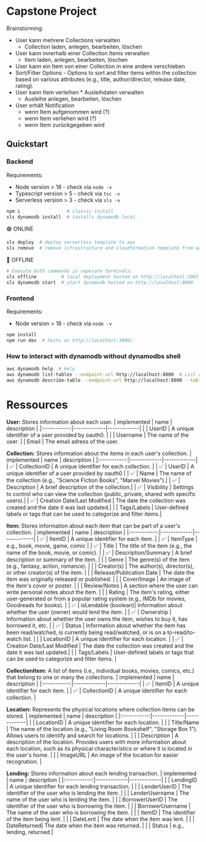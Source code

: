 # Capstone Project

Brainstorming:
* User kann mehrere Collections verwalten
  * Collection laden, anlegen, bearbeiten, löschen
* User kann innerhalb einer Collection Items verwalten
  * Item laden, anlegen, bearbeiten, löschen
* User kann ein Item von einer Collection in eine andere verschieben
* Sort/Filter Options - Options to sort and filter items within the collection based on various attributes (e.g., title, author/director, release date, rating).
* User kann Item verleihen * Ausleihdaten verwalten
  * Ausleihe anlegen, bearbeiten, löschen
* User erhält Notification
  * wenn Item aufgenommen wird (?)
  * wenn Item verliehen wird (?)
  * wenn Item zurückgegeben wird



## Quickstart

### Backend

Requirements: 
* Node version > 18 - check via `node -v`
* Typescript version > 5 - check via `tsc -v`
* Serverless version > 3 - check via `sls -v`

```sh
npm i                 # classic install
sls dynamodb install  # installs dynamodb local
```

🟢 ONLINE
```sh
sls deploy  # deploy serverless template to aws
sls remove  # remove infrastructure and cloudformation template from aws
```

🔴 OFFLINE
```sh
# Execute both commands in seperate terminals:
sls offline         # local deployment hosted on http://localhost:3003
sls dynamodb start  # start dynamodb hosted on http://localhost:8000
```

### Frontend

Requirements: 
* Node version > 18 - check via `node -v`

```sh
npm install
npm run dev  # hosts on http://localhost:3000/
```

### How to interact with dynamodb without dynamodbs shell
```sh
aws dynamodb help  # Help
aws dynamodb list-tables --endpoint-url http://localhost:8000  # List all tables
aws dynamodb describe-table --endpoint-url http://localhost:8000 --table-name todos-dev  # Describe a table by name (with item count)
```



# Ressources

**User:** Stores information about each user.
| implemented | name        | description |
|:-----------:|-------------|-------------|
|             | UserID      | A unique identifier of a user provided by oauth0. |
|             | Username    | The name of the user.
|             | Email       | The email adress of the user.

**Collection:** Stores information about the items in each user's collection.
| implemented | name        | description |
|:-----------:|-------------|-------------|
|     ✅     | CollectionID | A unique identifier for each collection. |
|     ✅     | UserID      | A unique identifier of a user provided by oauth0 |
|     ✅     | Name        | The name of the collection (e.g., "Science Fiction Books", "Marvel Movies").|
|     ✅     | Description | A brief description of the collection.|
|     ✅     | Visibility  | Settings to control who can view the collection (public, private, shared with specific users).|
|     ✅     | Creation Date/Last Modified | The date the collection was created and the date it was last updated.|
|             | Tags/Labels | User-defined labels or tags that can be used to categorize and filter items.|

**Item:** Stores information about each item that can be part of a user's collection.
| implemented | name        | description |
|:-----------:|-------------|-------------|
|     ✅     | ItemID      | A unique identifier for each item. |
|     ✅     | ItemType    | e.g., book, movie, game, comic |
|     ✅     | Title  | The title of the item (e.g., the name of the book, movie, or comic). |
|     ✅     | Description/Summary | A brief description or summary of the item. |
|             | Genre       | The genre(s) of the item (e.g., fantasy, action, romance). |
|             | Creator(s)  | The author(s), director(s), or other creator(s) of the item. |
|             | Release/Publication Date | The date the item was originally released or published. |
|             | Cover/Image | An image of the item's cover or poster. |
|             | Review/Notes | A section where the user can write personal notes about the item. |
|             | Rating      | The item's rating, either user-generated or from a popular rating system (e.g., IMDb for movies, Goodreads for books). |
|     ✅     | isLendable (boolean)| Information about whether the user (owner) would lend the item. |
|     ✅     | Ownership | Information about whether the user owns the item, wishes to buy it, has borrowed it, etc. |
|     ✅     | Status      | Information about whether the item has been read/watched, is currently being read/watched, or is on a to-read/to-watch list. |
|             | LocationID  | A unique identifier for each location. |
|     ✅     | Creation Date/Last Modified | The date the collection was created and the date it was last updated.|
|             | Tags/Labels | User-defined labels or tags that can be used to categorize and filter items. |

**CollectionItem:** A list of items (i.e., individual books, movies, comics, etc.) that belong to one or many the collections.
| implemented | name        | description |
|:-----------:|-------------|-------------|
|     ✅     | ItemID      | A unique identifier for each item. |
|     ✅     | CollectionID | A unique identifier for each collection. |

**Location:** Represents the physical locations where collection items can be stored.
| implemented | name        | description |
|:-----------:|-------------|-------------|
|             | LocationID  | A unique identifier for each location. |
|             | Title/Name  | The name of the location (e.g., "Living Room Bookshelf", "Storage Box 1"). Allows users to identify and search for locations. |
|             | Description | A description of the location. Provides users with more information about each location, such as its physical characteristics or where it is located in the user's home. |
|             | ImageURL    | An image of the location for easier recognation. |

**Lending:** Stores information about each lending transaction.
| implemented | name        | description |
|:-----------:|-------------|-------------|
|             | LendingID   | A unique identifier for each lending transaction. |
|             | LenderUserID | The identifier of the user who is lending the item. |
|             | LenderUsername | The name of the user who is lending the item. |
|             | BorrowerUserID | The identifier of the user who is borrowing the item. |
|             | BorrowerUsername | The name of the user who is borrowing the item. |
|             | ItemID      | The identifier of the item being lent. |
|             | DateLent    | The date when the item was lent. |
|             | DateReturned| The date when the item was returned. |
|             | Status      | e.g., lending, returned |
